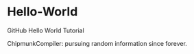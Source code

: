 # Hello-World
GitHub Hello World Tutorial

ChipmunkCompiler: pursuing random information since forever.
